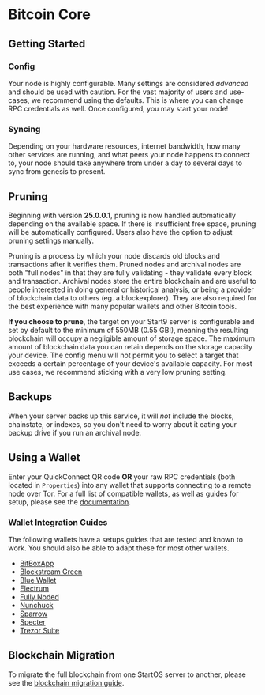 # Bitcoin Core

## Getting Started

### Config

Your node is highly configurable. Many settings are considered _advanced_ and should be used with caution. For the vast majority of users and use-cases, we recommend using the defaults. This is where you can change RPC credentials as well. Once configured, you may start your node!

### Syncing

Depending on your hardware resources, internet bandwidth, how many other services are running, and what peers your node happens to connect to, your node should take anywhere from under a day to several days to sync from genesis to present.

## Pruning

Beginning with version **25.0.0.1**, pruning is now handled automatically depending on the available space. If there is insufficient free space, pruning will be automatically configured. Users also have the option to adjust pruning settings manually.

Pruning is a process by which your node discards old blocks and transactions after it verifies them. Pruned nodes and archival nodes are both "full nodes" in that they are fully validating - they validate every block and transaction. Archival nodes store the entire blockchain and are useful to people interested in doing general or historical analysis, or being a provider of blockchain data to others (eg. a blockexplorer). They are also required for the best experience with many popular wallets and other Bitcoin tools.

**If you choose to prune**, the target on your Start9 server is configurable and set by default to the minimum of 550MB (0.55 GB!), meaning the resulting blockchain will occupy a negligible amount of storage space. The maximum amount of blockchain data you can retain depends on the storage capacity your device. The config menu will not permit you to select a target that exceeds a certain percentage of your device's available capacity.  For most use cases, we recommend sticking with a very low pruning setting.

## Backups

When your server backs up this service, it will *not* include the blocks, chainstate, or indexes, so you don't need to worry about it eating your backup drive if you run an archival node.

## Using a Wallet

Enter your QuickConnect QR code **OR** your raw RPC credentials (both located in `Properties`) into any wallet that supports connecting to a remote node over Tor. For a full list of compatible wallets, as well as guides for setup, please see the [documentation](https://docs.start9.com/latest/service-guides/bitcoin/bitcoin-integrations).

### Wallet Integration Guides

The following wallets have a setups guides that are tested and known to work. You should also be able to adapt these for most other wallets.

- [BitBoxApp](wallet-integrations/bitboxapp.md)
- [Blockstream Green](wallet-integrations/blockstream-green.md)
- [Blue Wallet](wallet-integrations/blue-wallet.md)
- [Electrum](wallet-integrations/electrum.md)
- [Fully Noded](wallet-integrations/fully-noded.md)
- [Nunchuck](wallet-integrations/nunchuck.md)
- [Sparrow](wallet-integrations/sparrow.md)
- [Specter](wallet-integrations/specter.md)
- [Trezor Suite](wallet-integrations/trezor-suite.md)

## Blockchain Migration

To migrate the full blockchain from one StartOS server to another, please see the [blockchain migration guide](blockchain-migration.md).